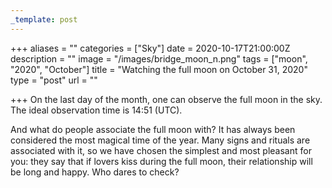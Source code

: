 ```yaml
---
_template: post
---
```



+++
aliases = ""
categories = ["Sky"]
date = 2020-10-17T21:00:00Z
description = ""
image = "/images/bridge_moon_n.png"
tags = ["moon", "2020", "October"]
title = "Watching the full moon on October 31, 2020"
type = "post"
url = ""

+++
On the last day of the month, one can observe the full moon in the sky. The ideal observation time is 14:51 (UTC).

And what do people associate the full moon with? It has always been considered the most magical time of the year. Many signs and rituals are associated with it, so we have chosen the simplest and most pleasant for you: they say that if lovers kiss during the full moon, their relationship will be long and happy. Who dares to check?

